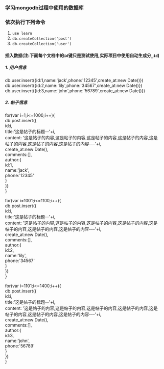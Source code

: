 ### 学习mongodb过程中使用的数据库

### 依次执行下列命令
1. `use learn`    
2. `db.createCollection('post')`
3. `db.createCollection('user')`

#### 插入数据(注:下面每个文档中的`id`键只是测试使用,实际项目中使用自动生成分`_id`)

##### 1. 用户信息
db.user.insert({id:1,name:'jack',phone:'12345',create_at:new Date()})  
db.user.insert({id:2,name:'lily',phone:'34567',create_at:new Date()})  
db.user.insert({id:3,name:'john',phone:'56789',create_at:new Date()})   

##### 2. 帖子信息
for(var i=1;i<=1000;i++){  
    db.post.insert({  
        id:i,  
        title:'这是帖子的标题--'+i,  
        content: '这是帖子的内容,这是帖子的内容,这是帖子的内容,这是帖子的内容,这是帖子的内容,这是帖子的内容,这是帖子的内容---'+i,  
        create_at:new Date(),  
        comments:[],  
        author:{  
            id:1,  
            name:'jack',  
            phone:'12345'  
        }  
    })  
}  

for(var i=1001;i<=1100;i++){  
    db.post.insert({  
        id:i,  
        title:'这是帖子的标题--'+i,  
        content: '这是帖子的内容,这是帖子的内容,这是帖子的内容,这是帖子的内容,这是帖子的内容,这是帖子的内容,这是帖子的内容---'+i,  
        create_at:new Date(),  
        comments:[],  
        author:{  
            id:2,  
            name:'lily',  
            phone:'34567'  
        }  
    })  
}  
   
for(var i=1101;i<=1400;i++){  
    db.post.insert({  
        id:i,  
        title:'这是帖子的标题--'+i,  
        content: '这是帖子的内容,这是帖子的内容,这是帖子的内容,这是帖子的内容,这是帖子的内容,这是帖子的内容,这是帖子的内容---'+i,  
        create_at:new Date(),  
        comments:[],  
        author:{  
            id:3,  
            name:'john',  
            phone:'56789'  
        }  
    })  
}  

